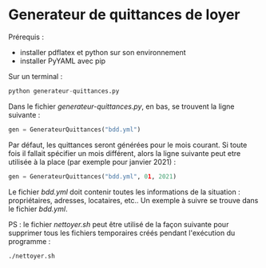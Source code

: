 # Generateur de quittances de loyer
Prérequis :
- installer pdflatex et python sur son environnement
- installer PyYAML avec pip

Sur un terminal :
```python
python generateur-quittances.py
```

Dans le fichier *generateur-quittances.py*, en bas, se trouvent la ligne suivante :
```python
gen = GenerateurQuittances("bdd.yml")
```

Par défaut, les quittances seront générées pour le mois courant. Si toute fois il fallait spécifier un mois différent, alors la ligne suivante peut etre utilisée à la place (par exemple pour janvier 2021) :
```python
gen = GenerateurQuittances("bdd.yml", 01, 2021)

```
Le fichier *bdd.yml* doit contenir toutes les informations de la situation : propriétaires, adresses, locataires, etc..
Un exemple à suivre se trouve dans le fichier *bdd.yml*.

PS : le fichier *nettoyer.sh* peut être utilisé de la façon suivante pour supprimer tous les fichiers temporaires créés pendant l'exécution du programme :
```shell
./nettoyer.sh
```

